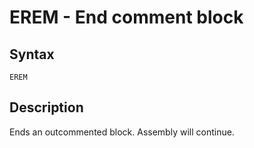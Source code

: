 # EREM - End comment block

## Syntax
```assembly
EREM
```

## Description
Ends an outcommented block. Assembly will continue.

